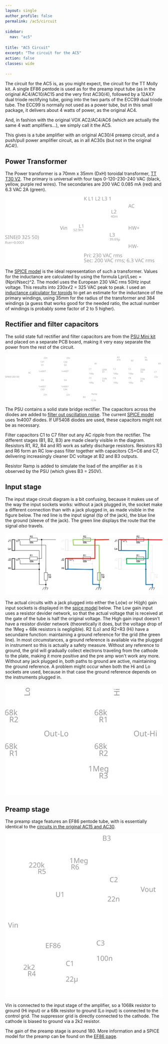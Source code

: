 ```yaml
---
layout: single
author_profile: false
permalink: /ac5/circuit

sidebar:
  nav: "ac5"

title: "AC5 Circuit"
excerpt: "The circuit for the AC5"
action: false
classes: wide

---
```

The circuit for the AC5 is, as you might expect, the circuit for the TT Molly kit. A single EF86 pentode is used as for the preamp input tube (as in the original AC4/AC10/AC15 and the very first AC30/4), followed by a 12AX7 dual triode rectifying tube, going into the two parts of the ECC99 dual triode tube. The ECC99 is normally not used as a power tube, but in this small package, it delivers about 4 watts of power, as the original AC4.

And, in fashion with the original VOX AC2/AC4/AC6 (which are actually the same 4 watt amplifiers...), we simply call it the AC5.

This gives is a tube amplifier with an original AC30/4 preamp circuit, and a push/pull power amplifier circuit, as in all AC30s (but not in the original AC4!).

## Power Transformer

The Power transformer is a 70mm x 35mm (DxH) toroidal transformer, [TT T30 V2](https://www.tube-town.net/ttstore/toroidal-30va-8808.html). The primary is universal with four taps 0-120-230-240 VAC (black, yellow, purple red wires). The secondaries are 200 VAC 0.085 mA (red) and 6.3 VAC 2A (green).

![](/assets/images/ac5/pt.svg)

The [SPICE model](/assets/spice/pt.asc) is the ideal representation of such a transformer. Values for the inductance are calculated by using the formula Lpri/Lsec = (Npri/Nsec)^2. The model uses the European 230 VAC rms 50Hz input voltage. This results into 230x√2 = 325 VAC peak to peak. I used an [inductance calculator for toroids](http://hyperphysics.phy-astr.gsu.edu/hbase/magnetic/indtor.html) to get an estimate for the inductance of the primary windings, using 35mm for the radius of the transformer and 384 windings (a guess that works good for the needed ratio, the actual number of windings is probably some factor of 2 to 5 higher).

## Rectifier and filter capacitors

The solid state full rectifier and filter capacitors are from the [PSU Mini kit](https://www.tube-town.net/info/datenblaetter/kits/kit-psumini-doc.pdf) and placed on a separate PCB board, making it very easy separate the power from the rest of the circuit.

![](/assets/images/ac5/psu.svg)

The PSU contains a solid state bridge rectifier. The capacitors across the diodes are added to [filter out oscillation noise](https://www.vintage-radio.net/forum/showthread.php?p=1126978). The current [SPICE model](/assets/spice/psu.asc) uses 1n4007 diodes. If UF5408 diodes are used, these capacitors might not be as necessary.

Filter capacitors C1 to C7 filter out any AC ripple from the rectifier. The different stages (B1, B2, B3) are made clearly visible in the diagram. Resistors R1, R2, R4 and R5 work as safety discharge resistors. Resistors R3 and R6 form an RC low-pass filter together with capacitors C5+C6 and C7, delivering increasingly cleaner DC voltage at B2 and B3 outputs.

Resistor Ramp is added to simulate the load of the amplifier as it is observed by the PSU (which gives B3 = 250V).

## Input stage

The input stage circuit diagram is a bit confusing, because it makes use of the way the input sockets works: without a jack plugged in, the socket make a different connection than with a jack plugged in, as made visible in the figure below. The red line is the input signal (tip of the jack), the blue line the ground (sleeve of the jack). The green line displays the route that the signal *also* travels.

![](/assets/images/ac5/inputs.png)

The actual circuits with a jack plugged into either the Lo(w) or Hi(gh) gain input sockets is displayed in the [spice model](/assets/spice/ac5/inputs.asc) below. The Low gain input uses a resistor devider network, so that the actual voltage that is received at the gate of the tube is half the original voltage. The High gain input doesn't have a resistor divider network (theoretically it does, but the voltage drop of the 1Meg + 68k resistors is negligible). R2 (Lo) and R2+R3 (Hi) have a secundaire function: maintaining a ground reference for the grid (the green line). In most circumstances, a ground reference is available via the plugged in instrument so this is actually a safety measure. Without any reference to ground, the grid will gradually collect electrons traveling from the cathode to the plate, making it more positive and the pre amp won't work any more. Without any jack plugged in, both paths to ground are active, maintaining the ground reference. A problem might occur when both the Hi and Lo sockets are used, because in that case the ground reference depends on the instruments plugged in.

![](/assets/images/ac5/inputs.svg)

## Preamp stage

The preamp stage features an EF86 pentode tube, with is essentially identical to the [circuits in the original AC15 and AC30](https://www.ampbooks.com/mobile/classic-circuits/vox-ac15/).

![](/assets/images/ac5/preamp.svg)

Vin is connected to the input stage of the amplifier, so a 1068k resistor to ground (Hi input) or a 68k resistor to ground (Lo input) is connected to the control grid. The suppressor grid is directly connected to the cathode. The cathode is biased to ground via a 2k2 resistor.

The gain of the preamp stage is around 180. More information and a SPICE model for the preamp can be found on the [EF86 page](/ac5/EF86).
